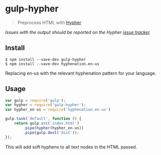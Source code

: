 # gulp-hypher

> Preprocess HTML with [Hypher](https://github.com/bramstein/hypher)

*Issues with the output should be reported on the Hypher [issue tracker](https://github.com/bramstein/hypher/issues).*


## Install

```
$ npm install --save-dev gulp-hypher
$ npm install --save-dev hyphenation.en-us
```

Replacing en-us with the relevant hyphenation pattern for your language.

## Usage

```js
var gulp = require('gulp');
var hypher = require('gulp-hypher');
var hypher_en-us = require('hyphenation.en-us')

gulp.task('default', function () {
	return gulp.src('index.html')
		.pipe(hypher(hypher_en-us))
		.pipe(gulp.dest('dist'));
});
```

This will add soft hyphens to all text nodes in the HTML passed.